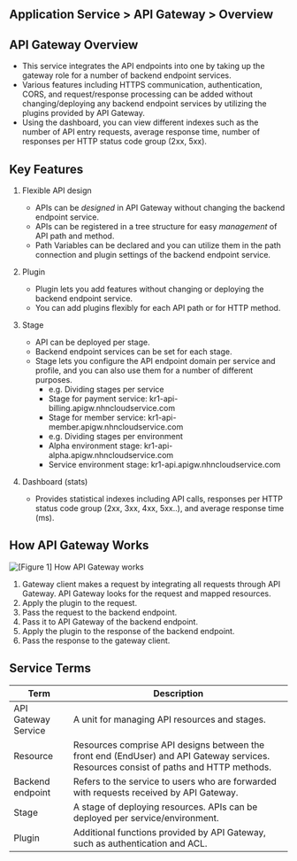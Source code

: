 ## Application Service > API Gateway > Overview


## API Gateway Overview

- This service integrates the API endpoints into one by taking up the gateway role for a number of backend endpoint services.
-  Various features including HTTPS communication, authentication, CORS, and request/response processing can be added without changing/deploying any backend endpoint services by utilizing the plugins provided by API Gateway.
- Using the dashboard, you can view different indexes such as the number of API entry requests, average response time, number of responses per HTTP status code group (2xx, 5xx).


## Key Features

1. Flexible API design
   - APIs can be *designed* in API Gateway without changing the backend endpoint service.
   - APIs can be registered in a tree structure for easy *management* of API path and method.
   - Path Variables can be declared and you can utilize them in the path connection and plugin settings of the backend endpoint service.
2. Plugin
   - Plugin lets you add features without changing or deploying the backend endpoint service.
   - You can add plugins flexibly for each API path or for HTTP method.
3. Stage
   - API can be deployed per stage.
   - Backend endpoint services can be set for each stage.
   - Stage lets you configure the API endpoint domain per service and profile, and you can also use them for a number of different purposes.
      - e.g. Dividing stages per service
      - Stage for payment service: kr1-api-billing.apigw.nhncloudservice.com
      - Stage for member service: kr1-api-member.apigw.nhncloudservice.com
      - e.g. Dividing stages per environment
      - Alpha environment stage: kr1-api-alpha.apigw.nhncloudservice.com
      - Service environment stage: kr1-api.apigw.nhncloudservice.com

4. Dashboard (stats)
   - Provides statistical indexes including API calls, responses per HTTP status code group (2xx, 3xx, 4xx, 5xx..), and average response time (ms).


## How API Gateway Works

![[Figure 1] How API Gateway works](https://static.toastoven.net/prod_apigateway/v2/apigw-v2-flow.png)
1. Gateway client makes a request by integrating all requests through API Gateway. API Gateway looks for the request and mapped resources.
2. Apply the plugin to the request.
3. Pass the request to the backend endpoint.
4. Pass it to API Gateway of the backend endpoint.
5. Apply the plugin to the response of the backend endpoint.
6. Pass the response to the gateway client.

## Service Terms

| Term | Description |
| --- | --- |
| API Gateway Service |  A unit for managing API resources and  stages. |
| Resource | Resources comprise API designs between the  front end (EndUser) and API Gateway services. Resources consist of paths and  HTTP methods. |
| Backend endpoint | Refers to the service to users who are  forwarded with requests received by API Gateway. |
| Stage | A stage of deploying resources. APIs can be deployed per service/environment. |
| Plugin | Additional functions provided by API  Gateway, such as authentication and ACL. |
